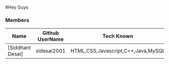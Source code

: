 #Hey Guys

### Members
| Name      | Github UserName |Tech Known| College Name |
|-----------|-----------------|----------|----------|
|[Siddhant Desai]| sidesai2001 | HTML,CSS,Javascript,C++,Java,MySQL | DBCE |
